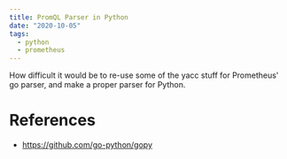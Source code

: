 ```yaml
---
title: PromQL Parser in Python
date: "2020-10-05"
tags:
  - python
  - prometheus
---
```


How difficult it would be to re-use some of the yacc stuff for Prometheus' go parser, and make a proper parser for Python.

# References

- <https://github.com/go-python/gopy>
